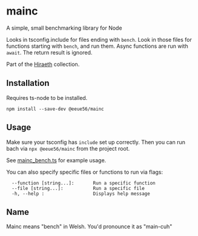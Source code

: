 # mainc

A simple, small benchmarking library for Node

Looks in tsconfig.include for files ending with `bench`. Look in those files for functions starting with `bench`, and run them. Async functions are run with `await`. The return result is ignored.

Part of the [Hiraeth](https://github.com/eeue56/hiraeth) collection.

## Installation

Requires ts-node to be installed.

```
npm install --save-dev @eeue56/mainc
```

## Usage

Make sure your tsconfig has `include` set up correctly. Then you can run bach via `npx @eeue56/mainc` from the project root.

See [mainc_bench.ts](src/mainc_bench.ts) for example usage.

You can also specify specific files or functions to run via flags:

```
  --function [string...]:		Run a specific function
  --file [string...]:		    Run a specific file
  -h, --help :		            Displays help message

```

## Name

Mainc means "bench" in Welsh. You'd pronounce it as "main-cuh"
